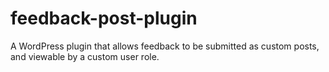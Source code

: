 # feedback-post-plugin
A WordPress plugin that allows feedback to be submitted as custom posts, and viewable by a custom user role.
